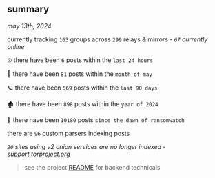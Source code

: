 
## summary
_may 13th, 2024_

currently tracking `163` groups across `299` relays & mirrors - _`67` currently online_

⏲ there have been `6` posts within the `last 24 hours`

🦈 there have been `81` posts within the `month of may`

🪐 there have been `569` posts within the `last 90 days`

🏚 there have been `898` posts within the `year of 2024`

🦕 there have been `10180` posts `since the dawn of ransomwatch`

there are `96` custom parsers indexing posts

_`20` sites using v2 onion services are no longer indexed - [support.torproject.org](https://support.torproject.org/onionservices/v2-deprecation/)_

> see the project [README](https://github.com/joshhighet/ransomwatch#ransomwatch--) for backend technicals
